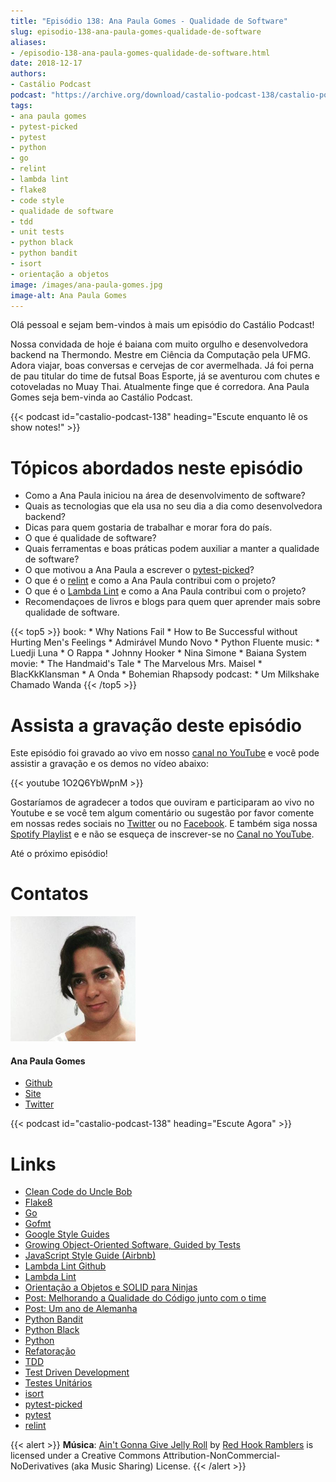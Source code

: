 ```yaml
---
title: "Episódio 138: Ana Paula Gomes - Qualidade de Software"
slug: episodio-138-ana-paula-gomes-qualidade-de-software
aliases:
- /episodio-138-ana-paula-gomes-qualidade-de-software.html
date: 2018-12-17
authors:
- Castálio Podcast
podcast: "https://archive.org/download/castalio-podcast-138/castalio-podcast-138.mp3"
tags:
- ana paula gomes
- pytest-picked
- pytest
- python
- go
- relint
- lambda lint
- flake8
- code style
- qualidade de software
- tdd
- unit tests
- python black
- python bandit
- isort
- orientação a objetos
image: /images/ana-paula-gomes.jpg
image-alt: Ana Paula Gomes
---
```


Olá pessoal e sejam bem-vindos à mais um episódio do Castálio Podcast!

Nossa convidada de hoje é baiana com muito orgulho e desenvolvedora backend na
Thermondo. Mestre em Ciência da Computação pela UFMG. Adora viajar, boas
conversas e cervejas de cor avermelhada. Já foi perna de pau titular do time de
futsal Boas Esporte, já se aventurou com chutes e cotoveladas no Muay Thai.
Atualmente finge que é corredora. Ana Paula Gomes seja bem-vinda ao Castálio
Podcast.

<div class="clearfix"></div>

{{< podcast id="castalio-podcast-138" heading="Escute enquanto lê os show notes!" >}}

# Tópicos abordados neste episódio

- Como a Ana Paula iniciou na área de desenvolvimento de software?
- Quais as tecnologias que ela usa no seu dia a dia como
    desenvolvedora backend?
- Dicas para quem gostaria de trabalhar e morar fora do país.
- O que é qualidade de software?
- Quais ferramentas e boas práticas podem auxiliar a manter a
    qualidade de software?
- O que motivou a Ana Paula a escrever o
    [pytest-picked](https://github.com/anapaulagomes/pytest-picked)?
- O que é o [relint](https://github.com/codingjoe/relint) e como a Ana
    Paula contribui com o projeto?
- O que é o [Lambda Lint](https://lambdalint.github.io/) e como a Ana
    Paula contribui com o projeto?
- Recomendaçoes de livros e blogs para quem quer aprender mais sobre
    qualidade de software.

{{< top5 >}}
book:
    * Why Nations Fail
    * How to Be Successful without Hurting Men's Feelings
    * Admirável Mundo Novo
    * Python Fluente
music:
    * Luedji Luna
    * O Rappa
    * Johnny Hooker
    * Nina Simone
    * Baiana System
movie:
    * The Handmaid's Tale
    * The Marvelous Mrs. Maisel
    * BlacKkKlansman
    * A Onda
    * Bohemian Rhapsody
podcast:
    * Um Milkshake Chamado Wanda
{{< /top5 >}}

# Assista a gravação deste episódio

Este episódio foi gravado ao vivo em nosso [canal no
YouTube](http://youtube.com/castaliopodcast) e você pode assistir a gravação e
os demos no vídeo abaixo:

{{< youtube 1O2Q6YbWpnM >}}

Gostaríamos de agradecer a todos que ouviram e participaram ao vivo no Youtube
e se você tem algum comentário ou sugestão por favor comente em nossas redes
sociais no [Twitter](https://twitter.com/castaliopod) ou no
[Facebook](https://www.facebook.com/castaliopod). E também siga nossa [Spotify
Playlist](https://open.spotify.com/user/elyezermr/playlist/0PDXXZRXbJNTPVSnopiMXg)
e e não se esqueça de inscrever-se no [Canal no
YouTube](http://youtube.com/castaliopodcast).

Até o próximo episódio!

# Contatos

<div class="row">
    <div class="col-md-6">
        <p>
        <div class="media">
        <div class="media-left">
            <img class="media-object rounded-circle img-thumbnail" src="/images/ana-paula-gomes.jpg" alt="Ana Paula Gomes" width="200px">
        </div>
        <div class="media-body">
            <h4 class="media-heading">Ana Paula Gomes</h4>
            <ul class="list-unstyled">
                <li><i class="bi bi-github"></i> <a href="https://github.com/anapaulagomes">Github</a></li>
                <li><i class="bi bi-link"></i> <a href="https://www.anapaulagomes.me/">Site</a></li>
                <li><i class="bi bi-twitter"></i> <a href="https://twitter.com/AnaPaulaGomess">Twitter</a></li>
            </ul>
        </div>
        </div>
        </p>
    </div>
</div>

{{< podcast id="castalio-podcast-138" heading="Escute Agora" >}}

# Links

- [Clean Code do Uncle Bob](https://www.goodreads.com/book/show/3735293-clean-code)
- [Flake8](https://pypi.org/project/flake8/)
- [Go](https://golang.org/)
- [Gofmt](https://golang.org/cmd/gofmt/)
- [Google Style Guides](https://google.github.io/styleguide/)
- [Growing Object-Oriented Software, Guided by Tests](https://www.goodreads.com/book/show/4268826-growing-object-oriented-software-guided-by-tests)
- [JavaScript Style Guide (Airbnb)](https://github.com/airbnb/javascript)
- [Lambda Lint Github](https://github.com/LambdaLint)
- [Lambda Lint](https://lambdalint.github.io/)
- [Orientação a Objetos e SOLID para Ninjas](https://www.goodreads.com/book/show/25148706-orienta-o-a-objetos-e-solid-para-ninjas)
- [Post: Melhorando a Qualidade do Código junto com o time](https://www.anapaulagomes.me/pt-br/2018/04/melhorando-a-qualidade-do-c%C3%B3digo-junto-com-o-time/)
- [Post: Um ano de Alemanha](https://www.anapaulagomes.me/pt-br/2018/10/um-ano-de-alemanha-/)
- [Python Bandit](https://pypi.org/project/bandit/)
- [Python Black](https://pypi.org/project/black/)
- [Python](https://www.python.org/)
- [Refatoração](https://pt.wikipedia.org/wiki/Refatora%C3%A7%C3%A3o)
- [TDD](https://pt.wikipedia.org/wiki/Test_Driven_Development)
- [Test Driven Development](By%20Example%20do%20Kent%20Beck%20https://www.goodreads.com/book/show/387190.Test_Driven_Development)
- [Testes Unitários](https://pt.wikipedia.org/wiki/Teste_de_unidade)
- [isort](https://pypi.org/project/isort/)
- [pytest-picked](https://github.com/anapaulagomes/pytest-picked)
- [pytest](https://pytest.org/)
- [relint](https://github.com/codingjoe/relint)

{{< alert >}}
**Música**: [Ain\'t Gonna Give Jelly
Roll](http://freemusicarchive.org/music/Red_Hook_Ramblers/Live__WFMU_on_Antique_Phonograph_Music_Program_with_MAC_Feb_8_2011/Red_Hook_Ramblers_-_12_-_Aint_Gonna_Give_Jelly_Roll)
by [Red Hook Ramblers](http://www.redhookramblers.com/) is licensed under a
Creative Commons Attribution-NonCommercial-NoDerivatives (aka Music Sharing)
License.
{{< /alert >}}
